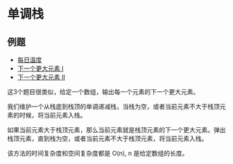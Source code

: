 # 单调栈

## 例题

- [每日温度](https://leetcode-cn.com/problems/daily-temperatures/)
- [下一个更大元素 I](https://leetcode-cn.com/problems/next-greater-element-i/)
- [下一个更大元素 II](https://leetcode-cn.com/problems/next-greater-element-ii/)

这3个题目很类似，给定一个数组，输出每一个元素的下一个更大元素。

我们维护一个从栈底到栈顶的单调递减栈，当栈为空，或者当前元素不大于栈顶元素的时候，将当前元素入栈。

如果当前元素大于栈顶元素，那么当前元素就是栈顶元素的下一个更大元素。弹出栈顶元素，直到栈为空，或者当前元素不大于栈顶元素，将当前元素入栈。

该方法的时间复杂度和空间复杂度都是 O(n), n 是给定数组的长度。
